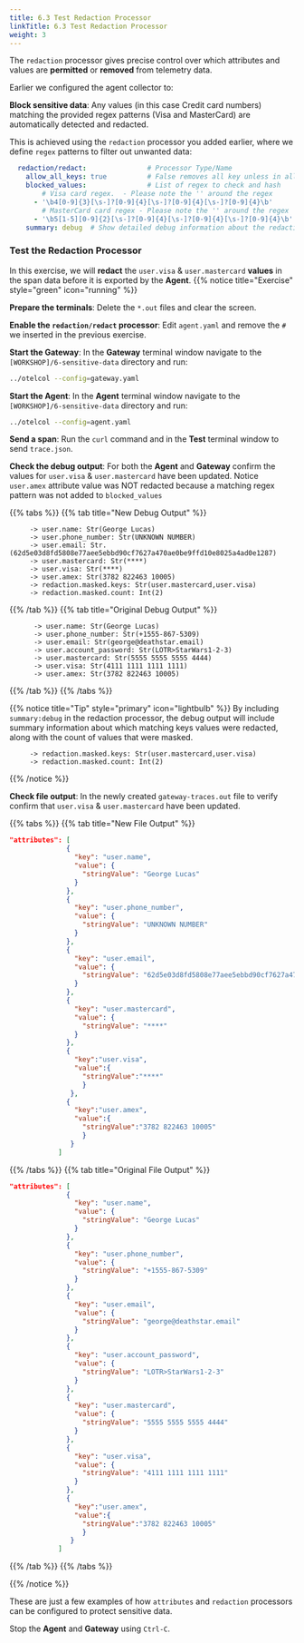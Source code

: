 ```yaml
---
title: 6.3 Test Redaction Processor
linkTitle: 6.3 Test Redaction Processor
weight: 3
---
```


The `redaction` processor gives precise control over which attributes and values are **permitted** or **removed** from telemetry data.  

Earlier we configured the agent collector to:

**Block sensitive data**: Any values (in this case Credit card numbers) matching the provided regex patterns (Visa and MasterCard) are automatically detected and redacted.

This is achieved using the `redaction` processor you added earlier, where we define `regex` patterns to filter out unwanted data:

```yaml
  redaction/redact:               # Processor Type/Name
    allow_all_keys: true          # False removes all key unless in allow list 
    blocked_values:               # List of regex to check and hash
        # Visa card regex.  - Please note the '' around the regex
      - '\b4[0-9]{3}[\s-]?[0-9]{4}[\s-]?[0-9]{4}[\s-]?[0-9]{4}\b'
        # MasterCard card regex - Please note the '' around the regex
      - '\b5[1-5][0-9]{2}[\s-]?[0-9]{4}[\s-]?[0-9]{4}[\s-]?[0-9]{4}\b' 
    summary: debug  # Show detailed debug information about the redaction 
```

### Test the Redaction Processor

In this exercise, we will **redact** the `user.visa` & `user.mastercard` **values** in the span data before it is exported by the **Agent**.
{{% notice title="Exercise" style="green" icon="running" %}}

**Prepare the terminals**: Delete the `*.out` files and clear the screen.

**Enable the `redaction/redact` processor**: Edit `agent.yaml` and remove the `#` we inserted in the previous exercise.

**Start the Gateway**: In the **Gateway** terminal window navigate to the `[WORKSHOP]/6-sensitive-data` directory and run:

```sh { title="Gateway" }
../otelcol --config=gateway.yaml
```

**Start the Agent**: In the **Agent** terminal window navigate to the `[WORKSHOP]/6-sensitive-data` directory and run:

```sh { title="Agent" }
../otelcol --config=agent.yaml
```

**Send a span**: Run the `curl` command and in the **Test** terminal window to send `trace.json`.

**Check the debug output**: For both the **Agent** and **Gateway** confirm the values for `user.visa` & `user.mastercard` have been updated. Notice `user.amex` attribute value was NOT redacted because a matching regex pattern was not added to `blocked_values`

{{% tabs %}}
{{% tab title="New Debug Output" %}}

  ```text
       -> user.name: Str(George Lucas)
       -> user.phone_number: Str(UNKNOWN NUMBER)
       -> user.email: Str. (62d5e03d8fd5808e77aee5ebbd90cf7627a470ae0be9ffd10e8025a4ad0e1287)
       -> user.mastercard: Str(****)
       -> user.visa: Str(****)
       -> user.amex: Str(3782 822463 10005)
       -> redaction.masked.keys: Str(user.mastercard,user.visa)
       -> redaction.masked.count: Int(2)
  ```

{{% /tab %}}
{{% tab title="Original Debug Output" %}}

 ```text
       -> user.name: Str(George Lucas)
       -> user.phone_number: Str(+1555-867-5309)
       -> user.email: Str(george@deathstar.email)
       -> user.account_password: Str(LOTR>StarWars1-2-3)
       -> user.mastercard: Str(5555 5555 5555 4444)
       -> user.visa: Str(4111 1111 1111 1111)
       -> user.amex: Str(3782 822463 10005)
  ```

{{% /tab %}}
{{% /tabs %}}

{{% notice title="Tip" style="primary" icon="lightbulb" %}}
By including `summary:debug` in the redaction processor, the debug output will include summary information about which matching keys values were redacted, along with the count of values that were masked.

```text
     -> redaction.masked.keys: Str(user.mastercard,user.visa)
     -> redaction.masked.count: Int(2)
 ```

{{% /notice %}}

**Check file output**: In the newly created `gateway-traces.out` file to verify confirm that `user.visa` & `user.mastercard` have been updated.

{{% tabs %}}
{{% tab title="New File Output" %}}

  ```json
  "attributes": [
                {
                  "key": "user.name",
                  "value": {
                    "stringValue": "George Lucas"
                  }
                },
                {
                  "key": "user.phone_number",
                  "value": {
                    "stringValue": "UNKNOWN NUMBER"
                  }
                },
                {
                  "key": "user.email",
                  "value": {
                    "stringValue": "62d5e03d8fd5808e77aee5ebbd90cf7627a470ae0be9ffd10e8025a4ad0e1287"
                  }
                },
                {
                  "key": "user.mastercard",
                  "value": {
                    "stringValue": "****"
                  }
                },
                {
                  "key":"user.visa",
                  "value":{
                    "stringValue":"****"
                    }
                 },
                {
                  "key":"user.amex",
                  "value":{
                    "stringValue":"3782 822463 10005"
                    }
                 }
              ]
  ```

{{% /tabs %}}
{{% tab title="Original File Output" %}}

  ```json
"attributes": [
                {
                  "key": "user.name",
                  "value": {
                    "stringValue": "George Lucas"
                  }
                },
                {
                  "key": "user.phone_number",
                  "value": {
                    "stringValue": "+1555-867-5309"
                  }
                },
                {
                  "key": "user.email",
                  "value": {
                    "stringValue": "george@deathstar.email"
                  }
                },
                {
                  "key": "user.account_password",
                  "value": {
                    "stringValue": "LOTR>StarWars1-2-3"
                  }
                },
                {
                  "key": "user.mastercard",
                  "value": {
                    "stringValue": "5555 5555 5555 4444"
                  }
                },  
                {
                  "key": "user.visa",
                  "value": {
                    "stringValue": "4111 1111 1111 1111"
                  }
                },
                {
                  "key":"user.amex",
                  "value":{
                    "stringValue":"3782 822463 10005"
                    }
                 }
              ]
  ```

{{% /tab %}}
{{% /tabs %}}

{{% /notice %}}
<!--
**(Optional) Redact Amex CC number**:

Add the Amex card regex to `blocked_values` and restart **Agent** collector.

```yaml
'\b3[47][0-9]{2}[\s-]?[0-9]{6}[\s-]?[0-9]{5}\b'
```
-->
These are just a few examples of how `attributes` and `redaction` processors can be configured to protect sensitive data.

Stop the **Agent** and **Gateway** using `Ctrl-C`.
